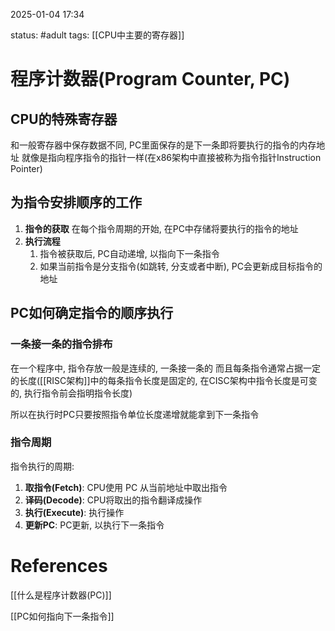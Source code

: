 2025-01-04    17:34

status: #adult 
tags: [[CPU中主要的寄存器]]


# 程序计数器(Program Counter, PC)

## CPU的特殊寄存器
和一般寄存器中保存数据不同, PC里面保存的是下一条即将要执行的指令的内存地址
就像是指向程序指令的指针一样(在x86架构中直接被称为指令指针Instruction Pointer)

## 为指令安排顺序的工作

1. **指令的获取**
	在每个指令周期的开始, 在PC中存储将要执行的指令的地址
2. **执行流程**
	1. 指令被获取后, PC自动递增, 以指向下一条指令
	2. 如果当前指令是分支指令(如跳转, 分支或者中断), PC会更新成目标指令的地址

## PC如何确定指令的顺序执行

### 一条接一条的指令排布
在一个程序中, 指令存放一般是连续的, 一条接一条的
而且每条指令通常占据一定的长度([[RISC架构]]中的每条指令长度是固定的, 在CISC架构中指令长度是可变的, 执行指令前会指明指令长度)

所以在执行时PC只要按照指令单位长度递增就能拿到下一条指令

### 指令周期

指令执行的周期: 
1. **取指令(Fetch)**: CPU使用 PC 从当前地址中取出指令
2. **译码(Decode)**: CPU将取出的指令翻译成操作
3. **执行(Execute)**: 执行操作
4. **更新PC**: PC更新, 以执行下一条指令

# References

[[什么是程序计数器(PC)]]

[[PC如何指向下一条指令]]
